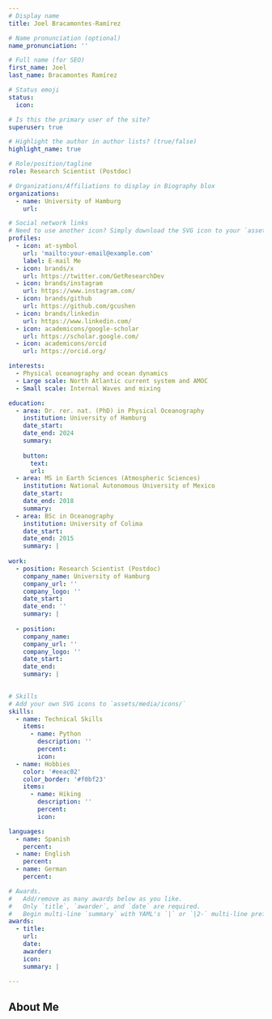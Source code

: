 ```yaml
---
# Display name
title: Joel Bracamontes-Ramírez

# Name pronunciation (optional)
name_pronunciation: ''

# Full name (for SEO)
first_name: Joel
last_name: Bracamontes Ramírez

# Status emoji
status:
  icon: 

# Is this the primary user of the site?
superuser: true

# Highlight the author in author lists? (true/false)
highlight_name: true

# Role/position/tagline
role: Research Scientist (Postdoc)

# Organizations/Affiliations to display in Biography blox
organizations:
  - name: University of Hamburg
    url: 

# Social network links
# Need to use another icon? Simply download the SVG icon to your `assets/media/icons/` folder.
profiles:
  - icon: at-symbol
    url: 'mailto:your-email@example.com'
    label: E-mail Me
  - icon: brands/x
    url: https://twitter.com/GetResearchDev
  - icon: brands/instagram
    url: https://www.instagram.com/
  - icon: brands/github
    url: https://github.com/gcushen
  - icon: brands/linkedin
    url: https://www.linkedin.com/
  - icon: academicons/google-scholar
    url: https://scholar.google.com/
  - icon: academicons/orcid
    url: https://orcid.org/

interests:
  - Physical oceanography and ocean dynamics
  - Large scale: North Atlantic current system and AMOC
  - Small scale: Internal Waves and mixing

education:
  - area: Dr. rer. nat. (PhD) in Physical Oceanography
    institution: University of Hamburg
    date_start: 
    date_end: 2024
    summary:
      
    button:
      text: 
      url: 
  - area: MS in Earth Sciences (Atmospheric Sciences)
    institution: National Autonomous University of Mexico
    date_start: 
    date_end: 2018
    summary: 
  - area: BSc in Oceanography
    institution: University of Colima
    date_start: 
    date_end: 2015
    summary: |
      
work:
  - position: Research Scientist (Postdoc)
    company_name: University of Hamburg
    company_url: ''
    company_logo: ''
    date_start: 
    date_end: ''
    summary: |
      
  - position: 
    company_name: 
    company_url: ''
    company_logo: ''
    date_start: 
    date_end: 
    summary: |
      

# Skills
# Add your own SVG icons to `assets/media/icons/`
skills:
  - name: Technical Skills
    items:
      - name: Python
        description: ''
        percent: 
        icon: 
  - name: Hobbies
    color: '#eeac02'
    color_border: '#f0bf23'
    items:
      - name: Hiking
        description: ''
        percent: 
        icon: 

languages:
  - name: Spanish
    percent: 
  - name: English
    percent: 
  - name: German
    percent: 

# Awards.
#   Add/remove as many awards below as you like.
#   Only `title`, `awarder`, and `date` are required.
#   Begin multi-line `summary` with YAML's `|` or `|2-` multi-line prefix and indent 2 spaces below.
awards:
  - title: 
    url: 
    date: 
    awarder: 
    icon: 
    summary: |
      
---
```


## About Me

